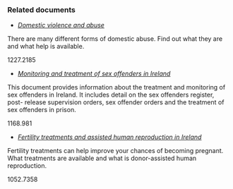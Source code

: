 ###  Related documents

  * [ _Domestic violence and abuse_ ](/en/birth-family-relationships/problems-in-marriages-and-other-relationships/domestic-violence-and-abuse/)

There are many different forms of domestic abuse. Find out what they are and
what help is available.

1227.2185

  * [ _Monitoring and treatment of sex offenders in Ireland_ ](/en/justice/criminal-law/criminal-trial/sex-offenders-register/)

This document provides information about the treatment and monitoring of sex
offenders in Ireland. It includes detail on the sex offenders register, post-
release supervision orders, sex offender orders and the treatment of sex
offenders in prison.

1168.981

  * [ _Fertility treatments and assisted human reproduction in Ireland_ ](/en/birth-family-relationships/before-your-baby-is-born/fertility-treatments-and-dahr/)

Fertility treatments can help improve your chances of becoming pregnant. What
treatments are available and what is donor-assisted human reproduction.

1052.7358
